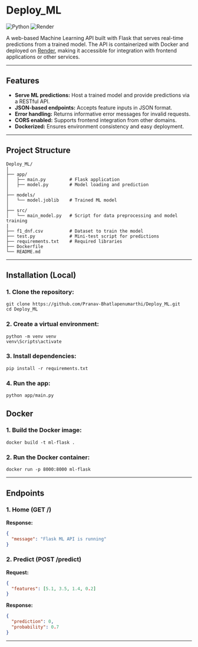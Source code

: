 # Deploy_ML
![Python](https://img.shields.io/badge/Python-3.10-blue)
![Render](https://img.shields.io/badge/Deployed%20on-Render-brightgreen)

A web-based Machine Learning API built with Flask that serves real-time predictions from a trained model. The API is containerized with Docker and deployed on [Render](https://render.com), making it accessible for integration with frontend applications or other services.

---

## Features

- **Serve ML predictions:** Host a trained model and provide predictions via a RESTful API.  
- **JSON-based endpoints:** Accepts feature inputs in JSON format.  
- **Error handling:** Returns informative error messages for invalid requests.  
- **CORS enabled:** Supports frontend integration from other domains.  
- **Dockerized:** Ensures environment consistency and easy deployment.  

---
## Project Structure

```
Deploy_ML/
│
├── app/
│   ├── main.py         # Flask application
│   ├── model.py        # Model loading and prediction
│
├── models/
│   └── model.joblib    # Trained ML model
│
├── src/
│   └── main_model.py   # Script for data preprocessing and model training
|
├── f1_dnf.csv          # Dataset to train the model
├── test.py             # Mini-test script for predictions
├── requirements.txt    # Required libraries 
├── Dockerfile
└── README.md
```

---

## Installation (Local)

### 1. Clone the repository:
```
git clone https://github.com/Pranav-Bhatlapenumarthi/Deploy_ML.git
cd Deploy_ML
```
### 2. Create a virtual environment:
```
python -m venv venv
venv\Scripts\activate
```
### 3. Install dependencies:
```
pip install -r requirements.txt
```
### 4. Run the app:
```
python app/main.py
```

## Docker

### 1. Build the Docker image:
``` docker build -t ml-flask . ```

### 2. Run the Docker container:
``` docker run -p 8000:8000 ml-flask ```

---


## Endpoints

### 1. Home (GET /)

**Response:**
```json
{
  "message": "Flask ML API is running"
}

```

### 2. Predict (POST /predict)

**Request:**
```json
{
  "features": [5.1, 3.5, 1.4, 0.2]
}
```

**Response:**
```json
{
  "prediction": 0,
  "probability": 0.7
}
```
---
